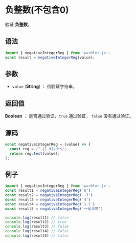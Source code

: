 <!--
 * @Author: 一尾流莺
 * @Description:负整数(不包含0)
 * @Date: 2021-09-13 18:18:23
 * @LastEditTime: 2021-10-13 18:46:45
 * @FilePath: \warblerjs-guide\docs\guide\reg\negativeIntegerReg.md
-->

# 负整数(不包含0)

验证 **负整数**。

## 语法

```js
import { negativeIntegerReg } from 'warbler-js';
const result = negativeIntegerReg(value);
```

## 参数

- `value` (**String**) ： 待验证字符串。

## 返回值

**Boolean** ： 是否通过验证，`true` 通过验证， `false` 没有通过验证。

## 源码

```js
const negativeIntegerReg = (value) => {
  const reg = /^-[1-9]\d*$/;
  return reg.test(value);
};
```

## 例子

```js
import { negativeIntegerReg } from 'warbler-js';
const result1 = negativeIntegerReg('0')
const result2 = negativeIntegerReg('-3')
const result3 = negativeIntegerReg('4')
const result4 = negativeIntegerReg('1.1')
const result5 = negativeIntegerReg('一尾流莺')

console.log(result1) // false
console.log(result2) // true
console.log(result3) // false
console.log(result4) // false
console.log(result5) // false
```
